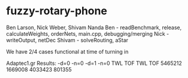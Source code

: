 # fuzzy-rotary-phone
Ben Larson, Nick Weber, Shivam Nanda
Ben - readBenchmark, release, calculateWeights, orderNets, main.cpp, debugging/merging
Nick - writeOutput, netDec
Shivam - solveRouting, aStar

We have 2/4 cases functional at time of turning in

Adaptec1.gr Results:
-d=0 -n=0	   -d=1 -n=0
TWL      TOF	   TWL	    TOF
5465212  1669008   4033423  801355